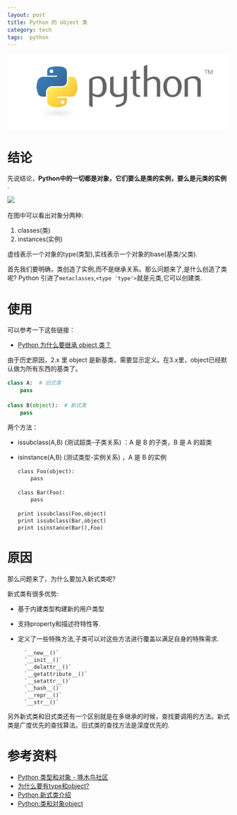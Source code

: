 ```yaml
---
layout: post
title: Python 的 object 类
category: tech
tags:  python
---
```

![](/assets/img/python.jpg)

# 结论

先说结论，**Python中的一切都是对象，它们要么是类的实例，要么是元类的实例** .

![](http://7vigrt.com1.z0.glb.clouddn.com/types_map.png)

在图中可以看出对象分两种:

1.  classes(类)
2.  instances(实例)

虚线表示一个对象的type(类型),实线表示一个对象的base(基类/父类).

首先我们要明确，类创造了实例,而不是继承关系。那么问题来了,是什么创造了类呢? Python 引进了`metaclasses`,`<type 'type'>`就是元类,它可以创建类.

# 使用

可以参考一下这些链接：

* [Python 为什么要继承 object 类？](https://www.zhihu.com/question/19754936)

由于历史原因，2.x 里 object 是新基类，需要显示定义。在3.x里，object已经默认做为所有东西的基类了。

```python
class A:  # 旧式类
    pass

class B(object):  # 新式类
    pass
```
两个方法：

*   issubclass(A,B) (测试超类-子类关系) ：A 是 B 的子类，B 是 A 的超类
*   isinstance(A,B) (测试类型-实例关系) ，A 是 B 的实例

		class Foo(object):
		    pass
		
		class Bar(Foo):
		    pass
		
		print issubclass(Foo,object)
		print issubclass(Bar,object)
		print isinstance(Bar(),Foo)

# 原因

那么问题来了，为什么要加入新式类呢?

新式类有很多优势:

* 基于内建类型构建新的用户类型
* 支持property和描述符特性等.
* 定义了一些特殊方法,子类可以对这些方法进行覆盖以满足自身的特殊需求.

		`__new__()`
		`__init__()`
		`__delattr__()`
		`__getattribute__()`
		`__setattr__()`
		`__hash__()`
		`__repr__()`
		`__str__()`

另外新式类和旧式类还有一个区别就是在多继承的时候，查找要调用的方法。新式类是广度优先的查找算法。旧式类的查找方法是深度优先的.

# 参考资料

* [Python 类型和对象 - 啄木鸟社区](http://wiki.woodpecker.org.cn/moin/PyTypesAndObjects)
* [为什么要有type和object?](http://hackerxu.com/2014/11/26/type_object.html)
* [Python 新式类介绍](http://www.kaka-ace.com/python2_new-style-and-classic-classes/)
* [Python:类和对象object](http://gohom.win/2015/10/20/pyObject/)
